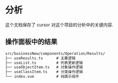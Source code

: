 # 分析

这个文档保存了 cursor 对这个项目的分析中的关键内容.

## 操作面板中的结果

```txt
src/businessNew/components/Operation/Results/
├── useResults.ts      # 主要逻辑
├── useList.ts         # 列表更新逻辑
├── useObjectItem.ts   # 对象操作逻辑
├── useClassItem.ts    # 分类操作逻辑
└── index.vue          # 纯展示组件
```
